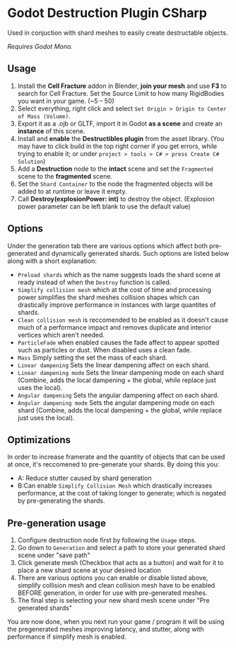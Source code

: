 # Godot Destruction Plugin CSharp

Used in conjuction with shard meshes to easily create destructable objects.

*Requires Godot Mono.*

## Usage

1. Install the **Cell Fracture** addon in Blender, **join your mesh** and use **F3** to search for Cell Fracture. Set the Source Limit to how many RigidBodies you want in your game. (\~5 – 50)
2. Select everything, right click and select `Set Origin > Origin to Center of Mass (Volume)`.
3. Export it as a .ojb or GLTF, import it in Godot **as a scene** and create an **instance** of this scene.
4. Install and **enable** the **Destructibles plugin** from the asset library. (You may have to click build in the top right corner if you get errors, while trying to enable it; or under `project > tools > C# > press Create C# Solution`)
5. Add a **Destruction** node to the **intact** scene and set the `Fragmented` scene to the **fragmented** scene.
6. Set the `Shard Container` to the node the fragmented objects will be added to at runtime or leave it empty.
7. Call **Destroy(explosionPower: int)** to destroy the object. (Explosion power parameter can be left blank to use the default value)

## Options
Under the generation tab there are various options which affect both pre-generated and dynamically generated shards. Such options are listed below along with a short explanation:
* `Preload shards` which as the name suggests loads the shard scene at ready instead of when the `Destroy` function is called.
* `Simplify collision mesh` which at the cost of time and processing power simplifies the shard meshes collision shapes which can drastically improve performance in instances with large quantites of shards.
* `Clean collision mesh` is reccomended to be enabled as it doesn't cause much of a performance impact and removes duplicate and interior vertices which aren't needed.
* `ParticleFade` when enabled causes the fade affect to appear spotted such as particles or dust. When disabled uses a clean fade.
* `Mass` Simply setting the set the mass of each shard.
* `Linear dampening` Sets the linear dampening affect on each shard.
* `Linear dampening mode` Sets the linear dampening mode on each shard (Combine, adds the local dampening + the global, while replace just uses the local).
* `Angular dampening` Sets the angular dampening affect on each shard.
* `Angular dampening mode` Sets the angular dampening mode on each shard (Combine, adds the local dampening + the global, while replace just uses the local).


## Optimizations

In order to increase framerate and the quantity of objects that can be used at once, it's reccomened to pre-generate your shards.
By doing this you:
* A: Reduce stutter caused by shard generation
* B:Can enable `Simplify Collision Mesh` which drastically increases performance, at the cost of taking longer to generate; which is negated by pre-generating the shards.

## Pre-generation usage
1. Configure destruction node first by following the `Usage` steps.
2. Go down to `Generation` and select a path to store your generated shard scene under "save path"
3. Click generate mesh (Checkbox that acts as a button) and wait for it to place a new shard scene at your desired location
4. There are various options you can enable or disable listed above, simplify collision mesh and clean collision mesh have to be enabled BEFORE generation, in order for use with pre-generated meshes.
4. The final step is selecting your new shard mesh scene under "Pre generated shards"

You are now done, when you next run your game / program it will be using the pregenerated meshes improving latency, and stutter, along with performance if simplify mesh is enabled.

